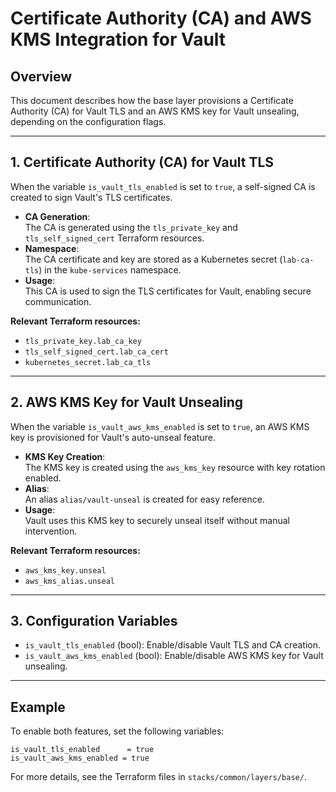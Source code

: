 # Certificate Authority (CA) and AWS KMS Integration for Vault

## Overview

This document describes how the base layer provisions a Certificate Authority (CA) for Vault TLS and an AWS KMS key for Vault unsealing, depending on the configuration flags.

---

## 1. Certificate Authority (CA) for Vault TLS

When the variable `is_vault_tls_enabled` is set to `true`, a self-signed CA is created to sign Vault's TLS certificates.

- **CA Generation**:  
  The CA is generated using the `tls_private_key` and `tls_self_signed_cert` Terraform resources.
- **Namespace**:  
  The CA certificate and key are stored as a Kubernetes secret (`lab-ca-tls`) in the `kube-services` namespace.
- **Usage**:  
  This CA is used to sign the TLS certificates for Vault, enabling secure communication.

**Relevant Terraform resources:**
- `tls_private_key.lab_ca_key`
- `tls_self_signed_cert.lab_ca_cert`
- `kubernetes_secret.lab_ca_tls`

---

## 2. AWS KMS Key for Vault Unsealing

When the variable `is_vault_aws_kms_enabled` is set to `true`, an AWS KMS key is provisioned for Vault's auto-unseal feature.

- **KMS Key Creation**:  
  The KMS key is created using the `aws_kms_key` resource with key rotation enabled.
- **Alias**:  
  An alias `alias/vault-unseal` is created for easy reference.
- **Usage**:  
  Vault uses this KMS key to securely unseal itself without manual intervention.

**Relevant Terraform resources:**
- `aws_kms_key.unseal`
- `aws_kms_alias.unseal`

---

## 3. Configuration Variables

- `is_vault_tls_enabled` (bool): Enable/disable Vault TLS and CA creation.
- `is_vault_aws_kms_enabled` (bool): Enable/disable AWS KMS key for Vault unsealing.

---

## Example

To enable both features, set the following variables:
```hcl
is_vault_tls_enabled      = true
is_vault_aws_kms_enabled = true
```

For more details, see the Terraform files in `stacks/common/layers/base/`.